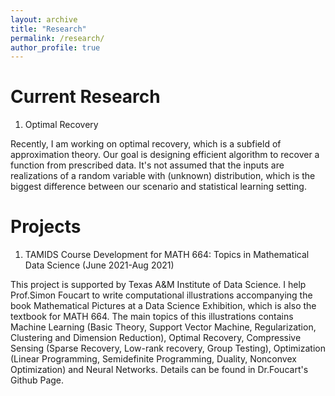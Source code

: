 ```yaml
---
layout: archive
title: "Research"
permalink: /research/
author_profile: true
---
```


Current Research
=====
1. Optimal Recovery

Recently, I am working on optimal recovery, which is a subfield of approximation theory. Our goal is designing efficient algorithm to recover a function from prescribed data. It's not assumed that the inputs are realizations of a random variable with (unknown) distribution, which is the biggest difference between our scenario and statistical learning setting. 

Projects
=====
1. TAMIDS Course Development for MATH 664: Topics in Mathematical Data Science (June 2021-Aug 2021)

This project is supported by Texas A&M Institute of Data Science. I help Prof.Simon Foucart to write computational illustrations accompanying the book Mathematical Pictures at a Data Science Exhibition, which is also the textbook for MATH 664. The main topics of this illustrations contains Machine Learning (Basic Theory, Support Vector Machine, Regularization, Clustering and Dimension Reduction), Optimal Recovery, Compressive Sensing (Sparse Recovery, Low-rank recovery, Group Testing), Optimization (Linear Programming, Semidefinite Programming, Duality, Nonconvex Optimization) and Neural Networks. Details can be found in Dr.Foucart's Github Page. 
